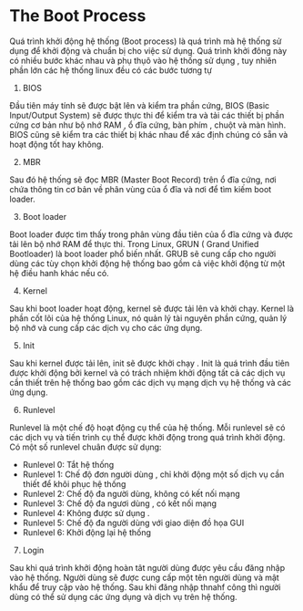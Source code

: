 # The Boot Process
Quá trình khởi động hệ thống (Boot process) là quá trình mà hệ thống sử dụng để khởi động và chuẩn bị cho việc sử dụng. Quá trình khởi đông này có nhiều bước khác nhau và phụ thụô vào hệ thống sử dụng , tuy nhiên phần lớn các hệ thống linux đều có các bước tương tự 
1. BIOS

Đầu tiên máy tính sẽ được bật lên và kiểm tra phần cứng, BIOS (Basic Input/Output System) sẽ được thực thi để kiểm tra và tải các thiết bị phần cứng cơ bản như bộ nhớ RAM , ổ đĩa cứng, bàn phím , chuột và màn hình. BIOS cũng sẽ kiểm tra các thiết bị khác nhau để xác định chúng có sẵn và hoạt động tốt hay không.

2. MBR

Sau đó hệ thống sẽ đọc MBR (Master Boot Record) trên ổ đĩa cứng, nơi chứa thông tin cơ bản về phân vùng của ổ đĩa và nơi để tìm kiếm boot loader.

3. Boot loader

Boot loader được tìm thấy trong phân vùng đầu tiên của ổ đĩa cứng và được tải lên bộ nhớ RAM để thực thi. Trong Linux, GRUN ( Grand Unified Bootloader) là boot loader phổ biến nhất. GRUB sẽ cung cấp cho người dùng các tùy chọn khởi động hệ thống bao gồm cả việc khởi động từ một hệ điều hanh khác nếu có.

4. Kernel

Sau khi boot loader hoạt động, kernel sẽ được tải lên và khởi chạy. Kernel là phần cốt lõi của hệ thống Linux, nó quản lý tài nguyên phần cứng, quản lý bộ nhớ và cung cấp các dịch vụ cho các ứng dụng.

5. Init

Sau khi kernel được tải lên, init sẽ được khởi chạy . Init là quá trình đầu tiên được khởi động bởi kernel và có trách nhiệm khởi động tất cả các dịch vụ cần thiết trên hệ thống bao gồm các dịch vụ mạng dịch vụ hệ thống và các ứng dụng.

6. Runlevel

Runlevel là một chế độ hoạt động cụ thể của hệ thống. Mỗi runlevel sẽ có các dịch vụ và tiến trình cụ thể được khởi động trong quá trình khởi động. Có một số runlevel chuân được sử dụng:

- Runlevel 0: Tắt hệ thống
- Runlevel 1: Chế độ đơn người dùng , chỉ khởi động một số dịch vụ cần thiết để khôi phục hệ thống
- Runlevel 2: Chế độ đa người dùng, không có kết nối mạng
- Runlevel 3: Chế độ đa ngươi dùng , có kết nối mạng
- Runlevel 4: Không được sử dụng .
- Runlevel 5: Chế độ đa người dùng với giao diện đồ họa GUI
- Runlevel 6: Khởi động lại hệ thống

7. Login

Sau khi quá trình khởi động hoàn tât người dùng được yêu cầu đăng nhập vào hệ thống. Người dùng sẽ được cung cấp một tên người dùng và mật khẩu để truy cập vào hệ thống. Sau khi đăng nhập thnahf công thì người dùng có thể sử dụng các ứng dụng và dịch vụ trên hệ thống.